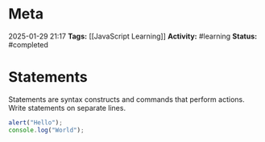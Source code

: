 # Meta
2025-01-29 21:17
**Tags:** [[JavaScript Learning]]
**Activity:** #learning 
**Status:** #completed 

# Statements
Statements are syntax constructs and commands that perform actions. Write statements on separate lines.
```JavaScript title:example.js
alert("Hello");
console.log("World");
```